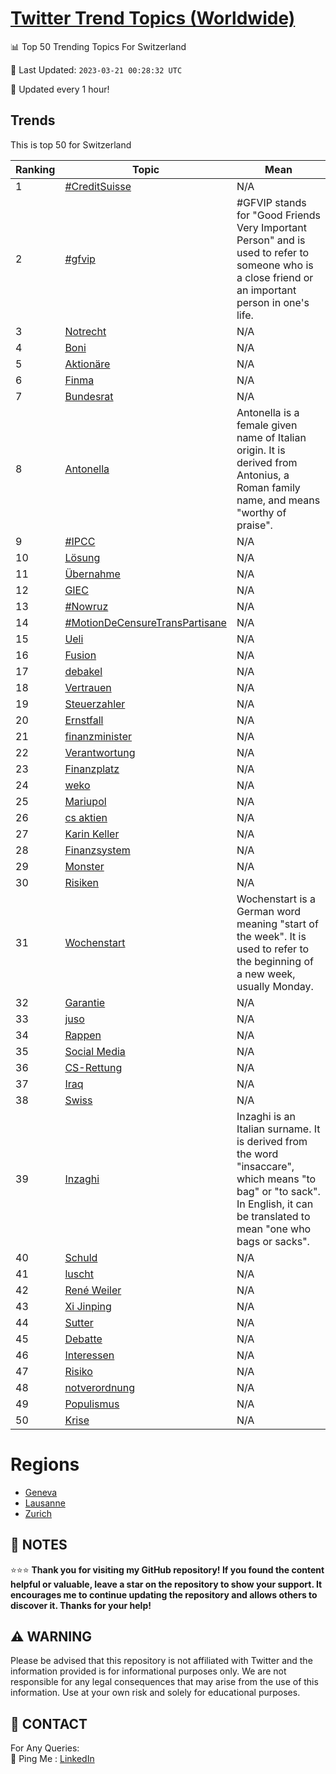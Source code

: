 [Twitter Trend Topics (Worldwide)](https://github.com/ErcinDedeoglu/Twitter-Trend-Topics)
==========


📊 Top 50 Trending Topics For Switzerland

📆 Last Updated: `2023-03-21 00:28:32 UTC`

🔧 Updated every 1 hour!


## Trends

This is top 50 for Switzerland

| Ranking | Topic | Mean |
| ------- | ------------ | ------------ |
| 1 | [#CreditSuisse](http://twitter.com/search?q=%23CreditSuisse) | N/A |
| 2 | [#gfvip](http://twitter.com/search?q=%23gfvip) | #GFVIP stands for "Good Friends Very Important Person" and is used to refer to someone who is a close friend or an important person in one's life. |
| 3 | [Notrecht](http://twitter.com/search?q=Notrecht) | N/A |
| 4 | [Boni](http://twitter.com/search?q=Boni) | N/A |
| 5 | [Aktionäre](http://twitter.com/search?q=Aktion%c3%a4re) | N/A |
| 6 | [Finma](http://twitter.com/search?q=Finma) | N/A |
| 7 | [Bundesrat](http://twitter.com/search?q=Bundesrat) | N/A |
| 8 | [Antonella](http://twitter.com/search?q=Antonella) | Antonella is a female given name of Italian origin. It is derived from Antonius, a Roman family name, and means "worthy of praise". |
| 9 | [#IPCC](http://twitter.com/search?q=%23IPCC) | N/A |
| 10 | [Lösung](http://twitter.com/search?q=L%c3%b6sung) | N/A |
| 11 | [Übernahme](http://twitter.com/search?q=%c3%9cbernahme) | N/A |
| 12 | [GIEC](http://twitter.com/search?q=GIEC) | N/A |
| 13 | [#Nowruz](http://twitter.com/search?q=%23Nowruz) | N/A |
| 14 | [#MotionDeCensureTransPartisane](http://twitter.com/search?q=%23MotionDeCensureTransPartisane) | N/A |
| 15 | [Ueli](http://twitter.com/search?q=Ueli) | N/A |
| 16 | [Fusion](http://twitter.com/search?q=Fusion) | N/A |
| 17 | [debakel](http://twitter.com/search?q=debakel) | N/A |
| 18 | [Vertrauen](http://twitter.com/search?q=Vertrauen) | N/A |
| 19 | [Steuerzahler](http://twitter.com/search?q=Steuerzahler) | N/A |
| 20 | [Ernstfall](http://twitter.com/search?q=Ernstfall) | N/A |
| 21 | [finanzminister](http://twitter.com/search?q=finanzminister) | N/A |
| 22 | [Verantwortung](http://twitter.com/search?q=Verantwortung) | N/A |
| 23 | [Finanzplatz](http://twitter.com/search?q=Finanzplatz) | N/A |
| 24 | [weko](http://twitter.com/search?q=weko) | N/A |
| 25 | [Mariupol](http://twitter.com/search?q=Mariupol) | N/A |
| 26 | [cs aktien](http://twitter.com/search?q=cs+aktien) | N/A |
| 27 | [Karin Keller](http://twitter.com/search?q=Karin+Keller) | N/A |
| 28 | [Finanzsystem](http://twitter.com/search?q=Finanzsystem) | N/A |
| 29 | [Monster](http://twitter.com/search?q=Monster) | N/A |
| 30 | [Risiken](http://twitter.com/search?q=Risiken) | N/A |
| 31 | [Wochenstart](http://twitter.com/search?q=Wochenstart) | Wochenstart is a German word meaning "start of the week". It is used to refer to the beginning of a new week, usually Monday. |
| 32 | [Garantie](http://twitter.com/search?q=Garantie) | N/A |
| 33 | [juso](http://twitter.com/search?q=juso) | N/A |
| 34 | [Rappen](http://twitter.com/search?q=Rappen) | N/A |
| 35 | [Social Media](http://twitter.com/search?q=Social+Media) | N/A |
| 36 | [CS-Rettung](http://twitter.com/search?q=CS-Rettung) | N/A |
| 37 | [Iraq](http://twitter.com/search?q=Iraq) | N/A |
| 38 | [Swiss](http://twitter.com/search?q=Swiss) | N/A |
| 39 | [Inzaghi](http://twitter.com/search?q=Inzaghi) | Inzaghi is an Italian surname. It is derived from the word "insaccare", which means "to bag" or "to sack". In English, it can be translated to mean "one who bags or sacks". |
| 40 | [Schuld](http://twitter.com/search?q=Schuld) | N/A |
| 41 | [luscht](http://twitter.com/search?q=luscht) | N/A |
| 42 | [René Weiler](http://twitter.com/search?q=Ren%c3%a9+Weiler) | N/A |
| 43 | [Xi Jinping](http://twitter.com/search?q=Xi+Jinping) | N/A |
| 44 | [Sutter](http://twitter.com/search?q=Sutter) | N/A |
| 45 | [Debatte](http://twitter.com/search?q=Debatte) | N/A |
| 46 | [Interessen](http://twitter.com/search?q=Interessen) | N/A |
| 47 | [Risiko](http://twitter.com/search?q=Risiko) | N/A |
| 48 | [notverordnung](http://twitter.com/search?q=notverordnung) | N/A |
| 49 | [Populismus](http://twitter.com/search?q=Populismus) | N/A |
| 50 | [Krise](http://twitter.com/search?q=Krise) | N/A |



# Regions

* [Geneva](</Switzerland/Geneva.md>)
* [Lausanne](</Switzerland/Lausanne.md>)
* [Zurich](</Switzerland/Zurich.md>)



## 📝 NOTES

⭐⭐⭐ **Thank you for visiting my GitHub repository! If you found the content helpful or valuable, leave a star on the repository to show your support. It encourages me to continue updating the repository and allows others to discover it. Thanks for your help!**


## ⚠️ WARNING

Please be advised that this repository is not affiliated with Twitter and the information provided is for informational purposes only. We are not responsible for any legal consequences that may arise from the use of this information. Use at your own risk and solely for educational purposes.


## 📨 CONTACT

 For Any Queries:  
            🏓 Ping Me : [LinkedIn](https://www.linkedin.com/in/ercindedeoglu/)
